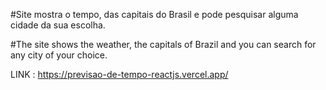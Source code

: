 #Site mostra o tempo, das capitais do Brasil e pode pesquisar alguma cidade da sua escolha.
  
#The site shows the weather, the capitals of Brazil and you can search for any city of your choice.


LINK : https://previsao-de-tempo-reactjs.vercel.app/
